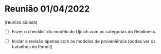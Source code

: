 # Reunião 01/04/2022
(reuniao adiada)
- [ ] Fazer o checklist do modelo do Ujcich com as categorias do Readiness.
- [ ] Iniciar a revisão apenas com os modelos de proveniência (podes ver os trabalhos do Pandit)


